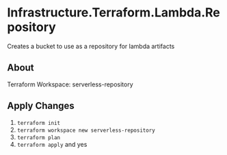 # Infrastructure.Terraform.Lambda.Repository
Creates a bucket to use as a repository for lambda artifacts

## About
Terraform Workspace: serverless-repository

## Apply Changes
1. `terraform init`
2. `terraform workspace new serverless-repository`
3. `terraform plan`
4. `terraform apply` and yes

